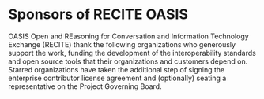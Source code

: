 # Sponsors of RECITE OASIS

OASIS Open and REasoning for Conversation and Information Technology Exchange (RECITE) thank the following organizations who generously support the work, funding the development of the interoperability standards and open source tools that their organizations and customers depend on. Starred organizations have taken the additional step of signing the enterprise contributor license agreement and (optionally) seating a representative on the Project Governing Board. 

<!-- * [Accenture](https://www.accenture.com/) &bigstar; 
* [BIBA - Bremen lnstitut für Produktion und Logistik GmbH](https://www.biba.uni-bremen.de/) &bigstar; --> 
